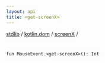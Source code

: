 ```yaml
---
layout: api
title: <get-screenX>
---
```

[stdlib](../../index.html) / [kotlin.dom](../index.html) / [screenX](index.html) / [<get-screenX>](_get-screenX_.html)

# <get-screenX>

```
fun MouseEvent.<get-screenX>(): Int
```
